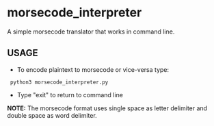 # morsecode_interpreter

A simple morsecode translator that works in command line.

## USAGE
* To encode plaintext to morsecode or vice-versa type: 
```
 python3 morsecode_interpreter.py 
```
* Type "exit" to return to command line

<b>NOTE:</b> The morsecode format uses single space as letter delimiter and double space as word delimiter.

